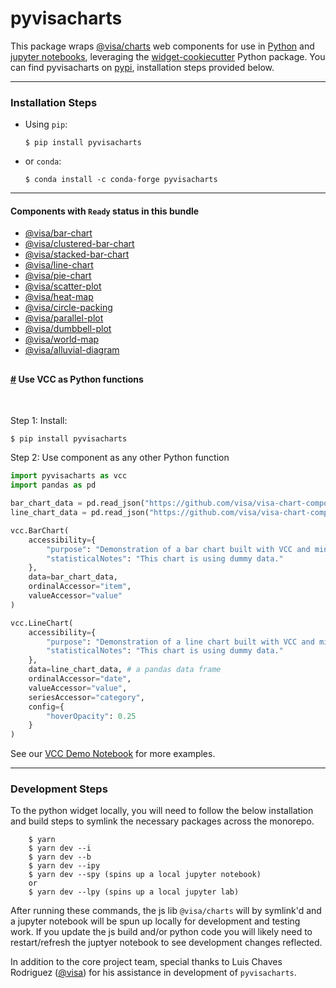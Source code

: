 # pyvisacharts

This package wraps [@visa/charts](https://github.com/visa/visa-chart-components/tree/main/packages/charts) web components for use in [Python](https://www.python.org/) and [jupyter notebooks](https://jupyter.org/), leveraging the [widget-cookiecutter](https://github.com/jupyter-widgets/widget-cookiecutter) Python package. You can find pyvisacharts on [pypi](https://pypi.org/project/pyvisacharts/), installation steps provided below.

---

### Installation Steps

- Using `pip`:
  ```
  $ pip install pyvisacharts
  ```
- or `conda`:
  ```
  $ conda install -c conda-forge pyvisacharts
  ```

---

#### Components with `Ready` status in this bundle

- [@visa/bar-chart](https://github.com/visa/visa-chart-components/tree/main/packages/bar-chart)
- [@visa/clustered-bar-chart](https://github.com/visa/visa-chart-components/tree/main/packages/clustered-bar-chart)
- [@visa/stacked-bar-chart](https://github.com/visa/visa-chart-components/tree/main/packages/stacked-bar-chart)
- [@visa/line-chart](https://github.com/visa/visa-chart-components/tree/main/packages/line-chart)
- [@visa/pie-chart](https://github.com/visa/visa-chart-components/tree/main/packages/pie-chart)
- [@visa/scatter-plot](https://github.com/visa/visa-chart-components/tree/main/packages/scatter-plot)
- [@visa/heat-map](https://github.com/visa/visa-chart-components/tree/main/packages/heat-map)
- [@visa/circle-packing](https://github.com/visa/visa-chart-components/tree/main/packages/circle-packing)
- [@visa/parallel-plot](https://github.com/visa/visa-chart-components/tree/main/packages/parallel-plot)
- [@visa/dumbbell-plot](https://github.com/visa/visa-chart-components/tree/main/packages/dumbbell-plot)
- [@visa/world-map](https://github.com/visa/visa-chart-components/tree/main/packages/world-map)
- [@visa/alluvial-diagram](https://github.com/visa/visa-chart-components/tree/main/packages/alluvial-diagram)

## <!-- #### Components with `Development` status -->

#### <a name="Python_components" href="#Python_components">#</a> Use VCC as Python functions

<br>

Step 1: Install:

```
$ pip install pyvisacharts
```

Step 2: Use component as any other Python function

```python
import pyvisacharts as vcc
import pandas as pd

bar_chart_data = pd.read_json("https://github.com/visa/visa-chart-components/tree/main/packages/charts_python/docs/demo_data/bar_chart_data.json")
line_chart_data = pd.read_json("https://github.com/visa/visa-chart-components/tree/main/packages/charts_python/docs/demo_data/line_chart_data.json")

vcc.BarChart(
    accessibility={
        "purpose": "Demonstration of a bar chart built with VCC and minimal properties provided.",
        "statisticalNotes": "This chart is using dummy data."
    },
    data=bar_chart_data,
    ordinalAccessor="item",
    valueAccessor="value"
)

vcc.LineChart(
    accessibility={
        "purpose": "Demonstration of a line chart built with VCC and minimal properties provided.",
        "statisticalNotes": "This chart is using dummy data."
    },
    data=line_chart_data, # a pandas data frame
    ordinalAccessor="date",
    valueAccessor="value",
    seriesAccessor="category",
    config={
        "hoverOpacity": 0.25
    }
)
```

See our [VCC Demo Notebook](https://github.com/visa/visa-chart-components/tree/main/packages/charts_python/docs/VCC%20Demo%20Notebook.ipynb) for more examples.

<hr>

### Development Steps

To the python widget locally, you will need to follow the below installation and build steps to symlink the necessary packages across the monorepo.

```
    $ yarn
    $ yarn dev --i
    $ yarn dev --b
    $ yarn dev --ipy
    $ yarn dev --spy (spins up a local jupyter notebook)
    or
    $ yarn dev --lpy (spins up a local jupyter lab)
```

After running these commands, the js lib `@visa/charts` will by symlink'd and a jupyter notebook will be spun up locally for development and testing work. If you update the js build and/or python code you will likely need to restart/refresh the juptyer notebook to see development changes reflected.

In addition to the core project team, special thanks to Luis Chaves Rodriguez ([@visa](https://github.com/luis-chaves-visa)) for his assistance in development of `pyvisacharts`.
